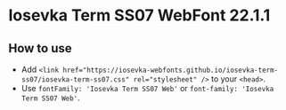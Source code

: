 # Iosevka Term SS07 WebFont 22.1.1

## How to use

- Add `<link href="https://iosevka-webfonts.github.io/iosevka-term-ss07/iosevka-term-ss07.css" rel="stylesheet" />` to your `<head>`.
- Use `fontFamily: 'Iosevka Term SS07 Web'` or `font-family: 'Iosevka Term SS07 Web'`.
